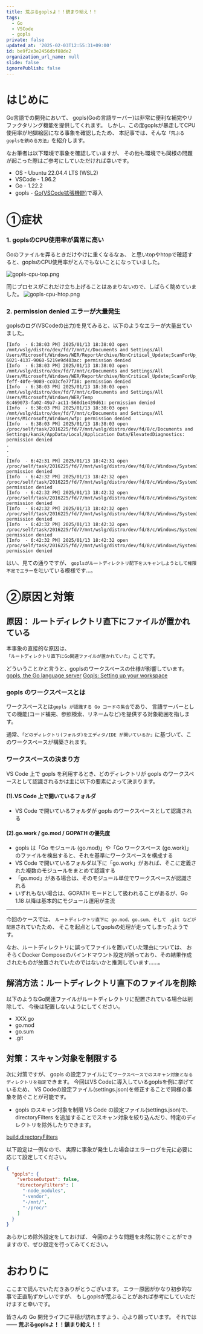```yaml
---
title: 荒ぶるgoplsよ！！鎮まり給え！！
tags:
  - Go
  - VSCode
  - gopls
private: false
updated_at: '2025-02-03T12:55:31+09:00'
id: be9f2e3e2456dbf88de2
organization_url_name: null
slide: false
ignorePublish: false
---
```


<!-- 発端や概要を記載 -->
# はじめに
Go言語での開発において、
gopls(Goの言語サーバー)は非常に便利な補完やリファクタリング機能を提供してくれます。
しかし、この度goplsが暴走してCPU使用率が地獄絵図になる事象を確認したため、
本記事では、そんな`「荒ぶる goplsを鎮める方法」`を紹介します。

なお筆者は以下環境で事象を確認していますが、
その他も環境でも同様の問題が起こった際はご参考にしていただければ幸いです。

* OS - Ubuntu 22.04.4 LTS (WSL2)
* VSCode - 1.96.2
* Go - 1.22.2
* gopls - [Go(VSCode拡張機能)](https://marketplace.visualstudio.com/items?itemName=golang.Go)で導入

<!-- 各チャプター -->
<a id="#Chapter1"></a>

# ➀症状

### 1. goplsのCPU使用率が異常に高い
Goのファイルを弄るときだけやけに重くなるなぁ、
と思いtopやhtopで確認すると、goplsのCPU使用率がとんでもないことになっていました。

![gopls-cpu-top.png](https://qiita-image-store.s3.ap-northeast-1.amazonaws.com/0/3491064/4d85946e-80f1-00bc-2433-cca384fe8d86.png)

同じプロセスがこれだけ立ち上げることはあまりないので、しばらく眺めていました。
![gopls-cpu-htop.png](https://qiita-image-store.s3.ap-northeast-1.amazonaws.com/0/3491064/30d794b0-fc53-ec5a-1cc1-3a095152f0b2.png)


### 2. permission denied エラーが大量発生
goplsのログ(VSCodeの出力)を見てみると、以下のようなエラーが大量出ていました。
```
[Info  - 6:38:03 PM] 2025/01/13 18:38:03 open /mnt/wslg/distro/dev/fd/7/mnt/c/Documents and Settings/All Users/Microsoft/Windows/WER/ReportArchive/NonCritical_Update;ScanForUp_fcd1f84b8840165b971819dfbdaca46b6cff5de_00000000_bb3b3e87-6021-4137-9060-5219e9d403ac: permission denied
[Info  - 6:38:03 PM] 2025/01/13 18:38:03 open /mnt/wslg/distro/dev/fd/7/mnt/c/Documents and Settings/All Users/Microsoft/Windows/WER/ReportArchive/NonCritical_Update;ScanForUp_fcd1f84b8840165b971819dfbdaca46b6cff5de_00000000_7d580537-feff-40fe-9089-cc03cfe77f38: permission denied
[Info  - 6:38:03 PM] 2025/01/13 18:38:03 open /mnt/wslg/distro/dev/fd/7/mnt/c/Documents and Settings/All Users/Microsoft/Windows/WER/Temp
8c469073-fa02-49a7-ac11-560d1e439d61: permission denied
[Info  - 6:38:03 PM] 2025/01/13 18:38:03 open /mnt/wslg/distro/dev/fd/7/mnt/c/Documents and Settings/All Users/Microsoft/Windows/wfp: permission denied
[Info  - 6:38:03 PM] 2025/01/13 18:38:03 open /proc/self/task/2016225/fd/7/mnt/wslg/distro/dev/fd/8/c/Documents and Settings/kanik/AppData/Local/Application Data/ElevatedDiagnostics: permission denied
.
.
.
[Info  - 6:42:31 PM] 2025/01/13 18:42:31 open /proc/self/task/2016225/fd/7/mnt/wslg/distro/dev/fd/8/c/Windows/System32/networklist: permission denied
[Info  - 6:42:32 PM] 2025/01/13 18:42:32 open /proc/self/task/2016225/fd/7/mnt/wslg/distro/dev/fd/8/c/Windows/System32/SleepStudy: permission denied
[Info  - 6:42:32 PM] 2025/01/13 18:42:32 open /proc/self/task/2016225/fd/7/mnt/wslg/distro/dev/fd/8/c/Windows/System32/spool/PRINTERS: permission denied
[Info  - 6:42:32 PM] 2025/01/13 18:42:32 open /proc/self/task/2016225/fd/7/mnt/wslg/distro/dev/fd/8/c/Windows/System32/spool/SERVERS: permission denied
[Info  - 6:42:32 PM] 2025/01/13 18:42:32 open /proc/self/task/2016225/fd/7/mnt/wslg/distro/dev/fd/8/c/Windows/System32/sru: permission denied
[Info  - 6:42:32 PM] 2025/01/13 18:42:32 open /proc/self/task/2016225/fd/7/mnt/wslg/distro/dev/fd/8/c/Windows/System32/Tasks: permission denied
```

はい、見ての通りですが、
`goplsがルートディレクトリ配下をスキャンしようとして権限不足でエラー`を吐いている模様です…。


<a id="#Chapter2"></a>

# ➁原因と対策

## 原因： ルートディレクトリ直下にファイルが置かれている
本事象の直接的な原因は、
`「ルートディレクトリ直下にGo関連ファイルが置かれていた」`ことです。

どういうことかと言うと、goplsのワークスペースの仕様が影響しています。
[gopls, the Go language server](https://github.com/golang/tools/blob/master/gopls/README.md)
[Gopls: Setting up your workspace](https://github.com/golang/tools/blob/master/gopls/doc/workspace.md)

### gopls のワークスペースとは
ワークスペースとは`gopls が認識する Go コードの集合`であり、
言語サーバーとしての機能(コード補完、参照検索、リネームなど)を提供する対象範囲を指します。

通常、`「どのディレクトリ(フォルダ)をエディタ/IDE が開いているか」`に基づいて、このワークスペースが構築されます。

### ワークスペースの決まり方

VS Code 上で gopls を利用するとき、どのディレクトリが gopls のワークスペースとして認識されるかは主に以下の要素によって決まります。

#### (1).VS Code 上で開いているフォルダ

- VS Code で開いているフォルダが gopls のワークスペースとして認識される

#### (2).go.work / go.mod / GOPATH の優先度

- gopls は「Go モジュール (go.mod)」や「Go ワークスペース (go.work)」のファイルを検出すると、それを基準にワークスペースを構成する
- VS Code で開いているフォルダ以下に「go.work」があれば、そこに定義された複数のモジュールをまとめて認識する
- 「go.mod」がある場合は、そのモジュール単位でワークスペースが認識される
- いずれもない場合は、GOPATH モードとして扱われることがあるが、Go 1.18 以降は基本的にモジュール運用が主流

---

今回のケースでは、
`ルートディレクトリ直下に go.mod、go.sum、そして .git などが配置`されていたため、
そこを起点としてgoplsの処理が走ってしまったようです。

なお、ルートディレクトリに誤ってファイルを置いていた理由については、
おそらくDocker Composeのバインドマウント設定が誤っており、その結果作成されたものが放置されていたのではないかと推測しています……。


## 解消方法：ルートディレクトリ直下のファイルを削除
以下のようなGo関連ファイルがルートディレクトリに配置されている場合は削除して、
今後は配置しないようにしてください。

- XXX.go
- go.mod
- go.sum
- .git

## 対策：スキャン対象を制限する
次に対策ですが、
gopls の設定ファイルにて`ワークスペースでのスキャン対象となるディレクトリを指定`できます。
今回はVS Codeに導入しているgoplsを例に挙げているため、
VS Codeの設定ファイル(settings.json)を修正することで同様の事象を防ぐことが可能です。

* gopls のスキャン対象を制限
VS Code の設定ファイル(settings.json)で、directoryFilters を追加することでスキャン対象を絞り込んだり、特定のディレクトリを除外したりできます。

[build.directoryFilters](https://github.com/golang/vscode-go/blob/master/docs/settings.md#builddirectoryfilters)

以下設定は一例なので、
実際に事象が発生した場合はエラーログを元に必要に応じて設定してください。

```json:settings.json
{
  "gopls": {
    "verboseOutput": false,
    "directoryFilters": [
      "-node_modules",
      "-vendor",
      "-/mnt/",
      "-/proc/"
    ]
  }
}
```

あらかじめ除外設定をしておけば、
今回のような問題を未然に防ぐことができますので、ぜひ設定を行ってみてください。


<a id="#Chapter2"></a>

# おわりに

ここまで読んでいただきありがとうございます。
エラー原因がかなり初歩的な事で正直恥ずかしいですが、
もしgoplsが荒ぶることがあれば参考にしていただけますと幸いです。

皆さんの Go 開発ライフに平穏が訪れますよう、心より願っています。
それでは――
**荒ぶるgoplsよ！！鎮まり給え！！**
